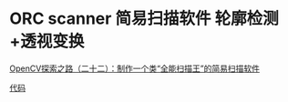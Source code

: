 # ORC scanner 简易扫描软件 轮廓检测+透视变换

[OpenCV探索之路（二十二）：制作一个类“全能扫描王”的简易扫描软件](https://www.cnblogs.com/skyfsm/p/7324346.html)

[代码](https://github.com/AstarLight/my_scanner)
